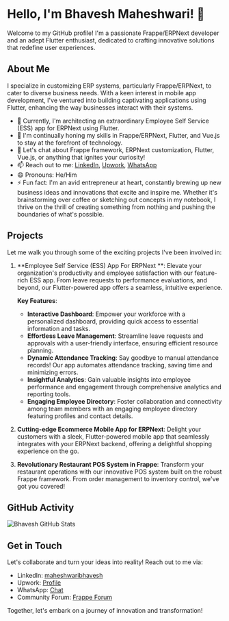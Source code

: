 # Hello, I'm Bhavesh Maheshwari! 👋

Welcome to my GitHub profile! I'm a passionate Frappe/ERPNext developer and an adept Flutter enthusiast, dedicated to crafting innovative solutions that redefine user experiences.

## About Me

I specialize in customizing ERP systems, particularly Frappe/ERPNext, to cater to diverse business needs. With a keen interest in mobile app development, I've ventured into building captivating applications using Flutter, enhancing the way businesses interact with their systems.

- 🔭 Currently, I'm architecting an extraordinary Employee Self Service (ESS) app for ERPNext using Flutter.
- 🌱 I'm continually honing my skills in Frappe/ERPNext, Flutter, and Vue.js to stay at the forefront of technology.
- 💬 Let's chat about Frappe framework, ERPNext customization, Flutter, Vue.js, or anything that ignites your curiosity!
- 📫 Reach out to me: [LinkedIn](www.linkedin.com/in/maheshwaribhavesh), [Upwork](https://www.upwork.com/freelancers/~014281a79a8181c271?mp_source=share), [WhatsApp](https://wa.me/916359985959)
- 😄 Pronouns: He/Him
- ⚡ Fun fact: I'm an avid entrepreneur at heart, constantly brewing up new business ideas and innovations that excite and inspire me. Whether it's brainstorming over coffee or sketching out concepts in my notebook, I thrive on the thrill of creating something from nothing and pushing the boundaries of what's possible.

## Projects

Let me walk you through some of the exciting projects I've been involved in:

1. **Employee Self Service (ESS) App For ERPNext **: Elevate your organization's productivity and employee satisfaction with our feature-rich ESS app. From leave requests to performance evaluations, and beyond, our Flutter-powered app offers a seamless, intuitive experience.
   
   **Key Features**:
   - **Interactive Dashboard**: Empower your workforce with a personalized dashboard, providing quick access to essential information and tasks.
   - **Effortless Leave Management**: Streamline leave requests and approvals with a user-friendly interface, ensuring efficient resource planning.
   - **Dynamic Attendance Tracking**: Say goodbye to manual attendance records! Our app automates attendance tracking, saving time and minimizing errors.
   - **Insightful Analytics**: Gain valuable insights into employee performance and engagement through comprehensive analytics and reporting tools.
   - **Engaging Employee Directory**: Foster collaboration and connectivity among team members with an engaging employee directory featuring profiles and contact details.

2. **Cutting-edge Ecommerce Mobile App for ERPNext**: Delight your customers with a sleek, Flutter-powered mobile app that seamlessly integrates with your ERPNext backend, offering a delightful shopping experience on the go.

3. **Revolutionary Restaurant POS System in Frappe**: Transform your restaurant operations with our innovative POS system built on the robust Frappe framework. From order management to inventory control, we've got you covered!

## GitHub Activity

![Bhavesh GitHub Stats](https://github-readme-stats.vercel.app/api?username=bhavesh95863&show_icons=true&include_all_commits=true)

## Get in Touch

Let's collaborate and turn your ideas into reality! Reach out to me via:

- LinkedIn: [maheshwaribhavesh](www.linkedin.com/in/maheshwaribhavesh)
- Upwork: [Profile](https://www.upwork.com/freelancers/~014281a79a8181c271?mp_source=share)
- WhatsApp: [Chat](https://wa.me/916359985959)
- Community Forum: [Frappe Forum](https://discuss.frappe.io/u/maheshwari_bhavesh/summary)

Together, let's embark on a journey of innovation and transformation!
